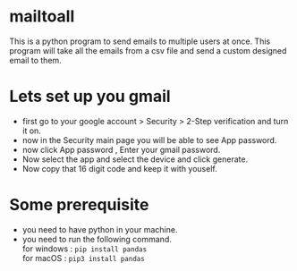# mailtoall
This is a python program to send emails to multiple users at once.
This program will take all the emails from a csv file and send a custom designed email to them.

# Lets set up you gmail
- first go to your google account > Security > 2-Step verification and turn it on.
- now in the Security main page you will be able to see App password.
- now click App password , Enter your gmail password.
- Now select the app and select the device and click generate.
- Now copy that 16 digit code and keep it with youself.

# Some prerequisite
- you need to have python in your machine.
- you need to run the following command. <br>
for windows : `pip install pandas` <br>
for macOS : `pip3 install pandas`
